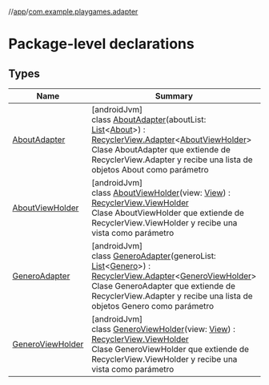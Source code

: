 //[app](../../index.md)/[com.example.playgames.adapter](index.md)

# Package-level declarations

## Types

| Name | Summary |
|---|---|
| [AboutAdapter](-about-adapter/index.md) | [androidJvm]<br>class [AboutAdapter](-about-adapter/index.md)(aboutList: [List](https://kotlinlang.org/api/latest/jvm/stdlib/kotlin.collections/-list/index.html)&lt;[About](../com.example.playgames.model/-about/index.md)&gt;) : [RecyclerView.Adapter](https://developer.android.com/reference/kotlin/androidx/recyclerview/widget/RecyclerView.Adapter.html)&lt;[AboutViewHolder](-about-view-holder/index.md)&gt; <br>Clase AboutAdapter que extiende de RecyclerView.Adapter y recibe una lista de objetos About como parámetro |
| [AboutViewHolder](-about-view-holder/index.md) | [androidJvm]<br>class [AboutViewHolder](-about-view-holder/index.md)(view: [View](https://developer.android.com/reference/kotlin/android/view/View.html)) : [RecyclerView.ViewHolder](https://developer.android.com/reference/kotlin/androidx/recyclerview/widget/RecyclerView.ViewHolder.html)<br>Clase AboutViewHolder que extiende de RecyclerView.ViewHolder y recibe una vista como parámetro |
| [GeneroAdapter](-genero-adapter/index.md) | [androidJvm]<br>class [GeneroAdapter](-genero-adapter/index.md)(generoList: [List](https://kotlinlang.org/api/latest/jvm/stdlib/kotlin.collections/-list/index.html)&lt;[Genero](../com.example.playgames.model/-genero/index.md)&gt;) : [RecyclerView.Adapter](https://developer.android.com/reference/kotlin/androidx/recyclerview/widget/RecyclerView.Adapter.html)&lt;[GeneroViewHolder](-genero-view-holder/index.md)&gt; <br>Clase GeneroAdapter que extiende de RecyclerView.Adapter y recibe una lista de objetos Genero como parámetro |
| [GeneroViewHolder](-genero-view-holder/index.md) | [androidJvm]<br>class [GeneroViewHolder](-genero-view-holder/index.md)(view: [View](https://developer.android.com/reference/kotlin/android/view/View.html)) : [RecyclerView.ViewHolder](https://developer.android.com/reference/kotlin/androidx/recyclerview/widget/RecyclerView.ViewHolder.html)<br>Clase GeneroViewHolder que extiende de RecyclerView.ViewHolder y recibe una vista como parámetro |
